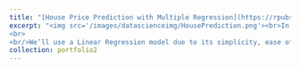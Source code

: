 ```yaml
---
title: "[House Price Prediction with Multiple Regression](https://rpubs.com/ranggagemilang/houseprediction)"
excerpt: "<img src='/images/datascienceimg/HousePrediction.png'><br>In this project, we'll take you through the process of using machine learning to predict housing prices. We'll start with the basics and work our way to a practical example, delving into the intricacies of regression models. Our focus will be on building models to forecast house prices using data that includes features like facilities, materials, floors, and prices.
<br>
<br/>We’ll use a Linear Regression model due to its simplicity, ease of interpretation, and effectiveness for this type of predictive analysis.. You can find the code [here](https://github.com/RanggaGemilang/House-Price-Prediction)<br/>"
collection: portfolio2
---
```

